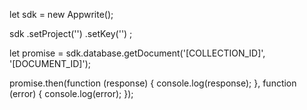 let sdk = new Appwrite();

sdk
    .setProject('')
    .setKey('')
;

let promise = sdk.database.getDocument('[COLLECTION_ID]', '[DOCUMENT_ID]');

promise.then(function (response) {
    console.log(response);
}, function (error) {
    console.log(error);
});
